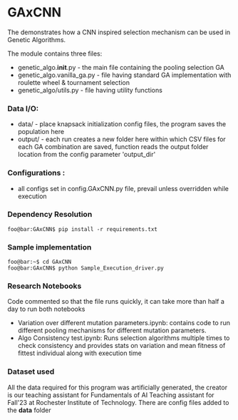 # GAxCNN
The demonstrates how a CNN inspired selection mechanism can be used in Genetic Algorithms.

The module contains three files:
- genetic_algo.__init__.py - the main file containing the pooling selection GA
- genetic_algo.vanilla_ga.py - file having standard GA implementation with roulette wheel & tournament selection
- genetic_algo/utils.py - file having utility functions

### Data I/O:
- data/ - place knapsack initialization config files, the program saves the population here
- output/ - each run creates a new folder here within which CSV files for each GA combination are saved, function reads the output folder location from the config parameter 'output_dir'

### Configurations :
- all configs set in config.GAxCNN.py file, prevail unless overridden while execution

### Dependency Resolution 
```console
foo@bar:GAxCNN$ pip install -r requirements.txt
```

### Sample implementation
```console
foo@bar:~$ cd GAxCNN
foo@bar:GAxCNN$ python Sample_Execution_driver.py
``` 


### Research Notebooks

Code commented so that the file runs quickly, it can take more than half a day to run both notebooks
- Variation over different mutation parameters.ipynb: contains code to run different pooling mechanisms for different mutation parameters. 
- Algo Consistency test.ipynb: Runs selection algorithms multiple times to check consistency and provides stats on variation and mean fitness of fittest individual along with execution time

### Dataset used
All the data required for this program was artificially generated, the creator is our teaching assistant for Fundamentals of AI Teaching assistant for Fall'23 at Rochester Institute of Technology. There are config files added to the **data** folder
